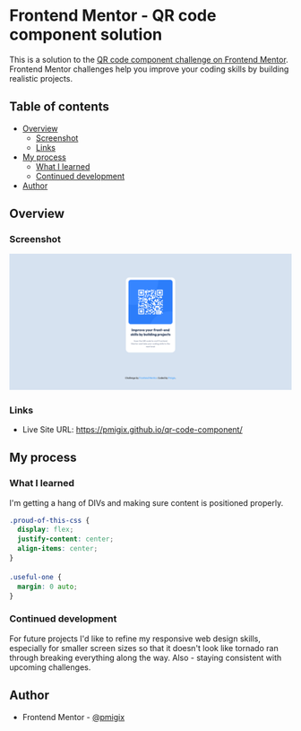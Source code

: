 # Frontend Mentor - QR code component solution

This is a solution to the [QR code component challenge on Frontend Mentor](https://www.frontendmentor.io/challenges/qr-code-component-iux_sIO_H). Frontend Mentor challenges help you improve your coding skills by building realistic projects. 

## Table of contents

- [Overview](#overview)
  - [Screenshot](#screenshot)
  - [Links](#links)
- [My process](#my-process)
  - [What I learned](#what-i-learned)
  - [Continued development](#continued-development)
- [Author](#author)

## Overview

### Screenshot

![Challenge Result By Pmigix](images/screenshot.png)

### Links

- Live Site URL: https://pmigix.github.io/qr-code-component/
## My process

### What I learned

I'm getting a hang of DIVs and making sure content is positioned properly.

```css
.proud-of-this-css {
  display: flex;
  justify-content: center;
  align-items: center;
}

.useful-one {
  margin: 0 auto;
}
```

### Continued development

For future projects I'd like to refine my responsive web design skills, especially for smaller screen sizes so that it doesn't look like tornado ran through breaking everything along the way.
Also - staying consistent with upcoming challenges.

## Author

- Frontend Mentor - [@pmigix](https://www.frontendmentor.io/profile/yourusername)